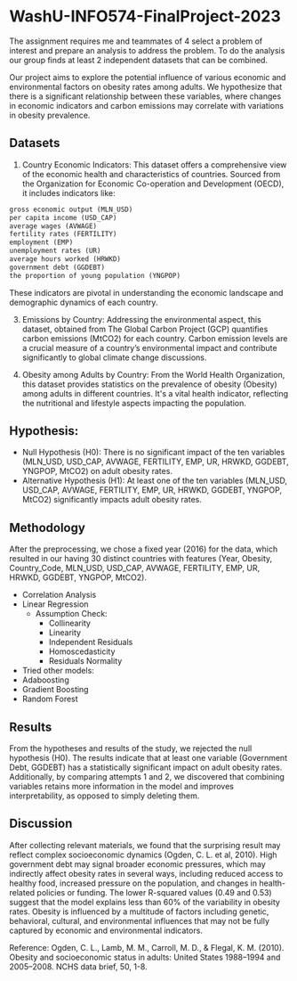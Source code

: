 # WashU-INFO574-FinalProject-2023

The assignment requires me and teammates of 4 select a problem of interest and prepare an analysis to address the problem. To do the
analysis our group finds at least 2 independent datasets that can be combined.

Our project aims to explore the potential influence of various economic and environmental factors on obesity rates among adults. We hypothesize that there is a significant relationship between these variables, where changes in economic indicators and carbon emissions may correlate with variations in obesity prevalence.

## Datasets

1. Country Economic Indicators: This dataset offers a comprehensive view of the economic health and characteristics of countries. Sourced from the Organization for Economic Co-operation and Development (OECD), it includes indicators like:
```python
gross economic output (MLN_USD)
per capita income (USD_CAP)
average wages (AVWAGE)
fertility rates (FERTILITY)
employment (EMP)
unemployment rates (UR)
average hours worked (HRWKD)
government debt (GGDEBT)
the proportion of young population (YNGPOP)
```

These indicators are pivotal in understanding the economic landscape and demographic dynamics of each country.

3. Emissions by Country: Addressing the environmental aspect, this dataset, obtained from The Global Carbon Project (GCP) quantifies carbon emissions (MtCO2) for each country. Carbon emission levels are a crucial measure of a country’s environmental impact and contribute significantly to global climate change discussions.

4. Obesity among Adults by Country: From the World Health Organization, this dataset provides statistics on the prevalence of obesity (Obesity) among adults in different countries. It's a vital health indicator, reflecting the nutritional and lifestyle aspects impacting the population.

## Hypothesis:

- Null Hypothesis (H0): There is no significant impact of the ten variables (MLN_USD, USD_CAP, AVWAGE, FERTILITY, EMP, UR, HRWKD, GGDEBT, YNGPOP, MtCO2) on adult obesity rates.
- Alternative Hypothesis (H1): At least one of the ten variables (MLN_USD, USD_CAP, AVWAGE, FERTILITY, EMP, UR, HRWKD, GGDEBT, YNGPOP, MtCO2) significantly impacts adult obesity rates.

## Methodology
After the preprocessing, we chose a fixed year (2016) for the data, which resulted in our having 30 distinct countries with features (Year, Obesity, Country_Code, MLN_USD, USD_CAP, AVWAGE, FERTILITY, EMP, UR, HRWKD, GGDEBT, YNGPOP, MtCO2).

- Correlation Analysis
- Linear Regression
  - Assumption Check:
    - Collinearity
    - Linearity
    - Independent Residuals
    - Homoscedasticity
    - Residuals Normality
- Tried other models:
-   Adaboosting
-   Gradient Boosting
-   Random Forest

## Results
From the hypotheses and results of the study, we rejected the null hypothesis (H0). The results indicate that at least one variable (Government Debt, GGDEBT) has a statistically significant impact on adult obesity rates. Additionally, by comparing attempts 1 and 2, we discovered that combining variables retains more information in the model and improves interpretability, as opposed to simply deleting them.

## Discussion

After collecting relevant materials, we found that the surprising result may reflect complex socioeconomic dynamics (Ogden, C. L. et al, 2010). High government debt may signal broader economic pressures, which may indirectly affect obesity rates in several ways, including reduced access to healthy food, increased pressure on the population, and changes in health-related policies or funding. The lower R-squared values (0.49 and 0.53) suggest that the model explains less than 60% of the variability in obesity rates. Obesity is influenced by a multitude of factors including genetic, behavioral, cultural, and environmental influences that may not be fully captured by economic and environmental indicators.

Reference:
Ogden, C. L., Lamb, M. M., Carroll, M. D., & Flegal, K. M. (2010). Obesity and socioeconomic status in adults: United States 1988–1994 and 2005–2008. NCHS data brief, 50, 1-8.



